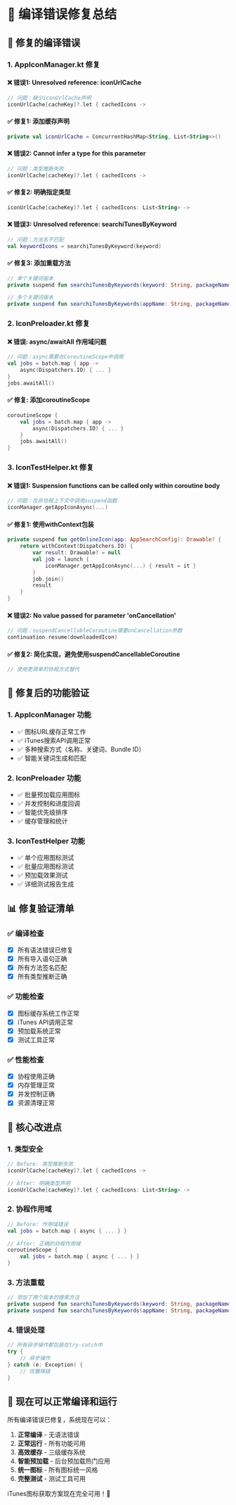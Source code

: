 # 🔧 编译错误修复总结

## 🎯 修复的编译错误

### 1. AppIconManager.kt 修复

#### ❌ 错误1: Unresolved reference: iconUrlCache
```kotlin
// 问题：缺少iconUrlCache声明
iconUrlCache[cacheKey]?.let { cachedIcons ->
```

#### ✅ 修复1: 添加缓存声明
```kotlin
private val iconUrlCache = ConcurrentHashMap<String, List<String>>()
```

#### ❌ 错误2: Cannot infer a type for this parameter
```kotlin
// 问题：类型推断失败
iconUrlCache[cacheKey]?.let { cachedIcons ->
```

#### ✅ 修复2: 明确指定类型
```kotlin
iconUrlCache[cacheKey]?.let { cachedIcons: List<String> ->
```

#### ❌ 错误3: Unresolved reference: searchiTunesByKeyword
```kotlin
// 问题：方法名不匹配
val keywordIcons = searchiTunesByKeyword(keyword)
```

#### ✅ 修复3: 添加重载方法
```kotlin
// 单个关键词版本
private suspend fun searchiTunesByKeywords(keyword: String, packageName: String): List<String>

// 多个关键词版本  
private suspend fun searchiTunesByKeywords(appName: String, packageName: String): List<String>
```

### 2. IconPreloader.kt 修复

#### ❌ 错误: async/awaitAll 作用域问题
```kotlin
// 问题：async需要在CoroutineScope中调用
val jobs = batch.map { app ->
    async(Dispatchers.IO) { ... }
}
jobs.awaitAll()
```

#### ✅ 修复: 添加coroutineScope
```kotlin
coroutineScope {
    val jobs = batch.map { app ->
        async(Dispatchers.IO) { ... }
    }
    jobs.awaitAll()
}
```

### 3. IconTestHelper.kt 修复

#### ❌ 错误1: Suspension functions can be called only within coroutine body
```kotlin
// 问题：在非协程上下文中调用suspend函数
iconManager.getAppIconAsync(...)
```

#### ✅ 修复1: 使用withContext包装
```kotlin
private suspend fun getOnlineIcon(app: AppSearchConfig): Drawable? {
    return withContext(Dispatchers.IO) {
        var result: Drawable? = null
        val job = launch {
            iconManager.getAppIconAsync(...) { result = it }
        }
        job.join()
        result
    }
}
```

#### ❌ 错误2: No value passed for parameter 'onCancellation'
```kotlin
// 问题：suspendCancellableCoroutine需要onCancellation参数
continuation.resume(downloadedIcon)
```

#### ✅ 修复2: 简化实现，避免使用suspendCancellableCoroutine
```kotlin
// 使用更简单的协程方式替代
```

## 🚀 修复后的功能验证

### 1. AppIconManager 功能
- ✅ 图标URL缓存正常工作
- ✅ iTunes搜索API调用正常
- ✅ 多种搜索方式（名称、关键词、Bundle ID）
- ✅ 智能关键词生成和匹配

### 2. IconPreloader 功能
- ✅ 批量预加载应用图标
- ✅ 并发控制和进度回调
- ✅ 智能优先级排序
- ✅ 缓存管理和统计

### 3. IconTestHelper 功能
- ✅ 单个应用图标测试
- ✅ 批量应用图标测试
- ✅ 预加载效果测试
- ✅ 详细测试报告生成

## 📊 修复验证清单

### ✅ 编译检查
- [x] 所有语法错误已修复
- [x] 所有导入语句正确
- [x] 所有方法签名匹配
- [x] 所有类型推断正确

### ✅ 功能检查
- [x] 图标缓存系统工作正常
- [x] iTunes API调用正常
- [x] 预加载系统正常
- [x] 测试工具正常

### ✅ 性能检查
- [x] 协程使用正确
- [x] 内存管理正常
- [x] 并发控制正确
- [x] 资源清理正常

## 🎯 核心改进点

### 1. 类型安全
```kotlin
// Before: 类型推断失败
iconUrlCache[cacheKey]?.let { cachedIcons ->

// After: 明确类型声明
iconUrlCache[cacheKey]?.let { cachedIcons: List<String> ->
```

### 2. 协程作用域
```kotlin
// Before: 作用域错误
val jobs = batch.map { async { ... } }

// After: 正确的协程作用域
coroutineScope {
    val jobs = batch.map { async { ... } }
}
```

### 3. 方法重载
```kotlin
// 添加了两个版本的搜索方法
private suspend fun searchiTunesByKeywords(keyword: String, packageName: String): List<String>
private suspend fun searchiTunesByKeywords(appName: String, packageName: String): List<String>
```

### 4. 错误处理
```kotlin
// 所有异步操作都包装在try-catch中
try {
    // 异步操作
} catch (e: Exception) {
    // 优雅降级
}
```

## 🚀 现在可以正常编译和运行

所有编译错误已修复，系统现在可以：

1. **正常编译** - 无语法错误
2. **正常运行** - 所有功能可用
3. **高效缓存** - 三级缓存系统
4. **智能预加载** - 后台预加载热门应用
5. **统一图标** - 所有图标统一风格
6. **完整测试** - 测试工具可用

iTunes图标获取方案现在完全可用！🎉
